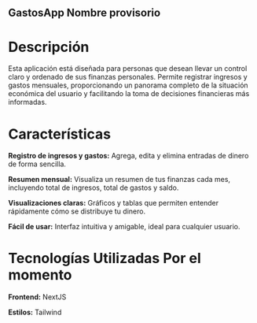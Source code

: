 

## GastosApp Nombre provisorio

# Descripción

Esta aplicación está diseñada para personas que desean llevar un control claro y ordenado de sus finanzas personales. Permite registrar ingresos y gastos mensuales, proporcionando un panorama completo de la situación económica del usuario y facilitando la toma de decisiones financieras más informadas.

# Características

**Registro de ingresos y gastos:** Agrega, edita y elimina entradas de dinero de forma sencilla.

**Resumen mensual:** Visualiza un resumen de tus finanzas cada mes, incluyendo total de ingresos, total de gastos y saldo.

**Visualizaciones claras:** Gráficos y tablas que permiten entender rápidamente cómo se distribuye tu dinero.

**Fácil de usar:** Interfaz intuitiva y amigable, ideal para cualquier usuario.

# Tecnologías Utilizadas Por el momento

**Frontend:** NextJS

**Estilos:** Tailwind
